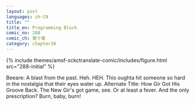 ```yaml
---
layout: post
languages: zh-CN
title: ""
title_en: Programming Block
comic_no: 288
comic_ch: 第十章
category: chapter10
---
```

{% include themes/amsf-sckctranslate-comic/includes/figure.html src="288-initial" %}

Beeare: A blast from the past. Heh. HEH. This oughta hit someone so hard in the nostalgia that their eyes water up. Alternate Title: How Gir Got His Groove Back. The New Gir's got game, see. Or at least a fever. And the only prescription? Burn, baby, burn!
